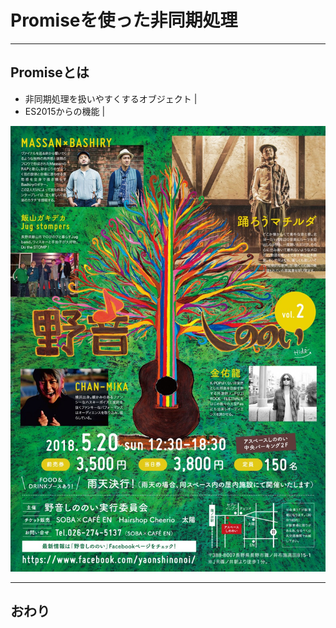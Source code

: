 # Promiseを使った非同期処理

---

## Promiseとは
- 非同期処理を扱いやすくするオブジェクト |
- ES2015からの機能 |

![aaa](./hoge.jpg)

---

## おわり
